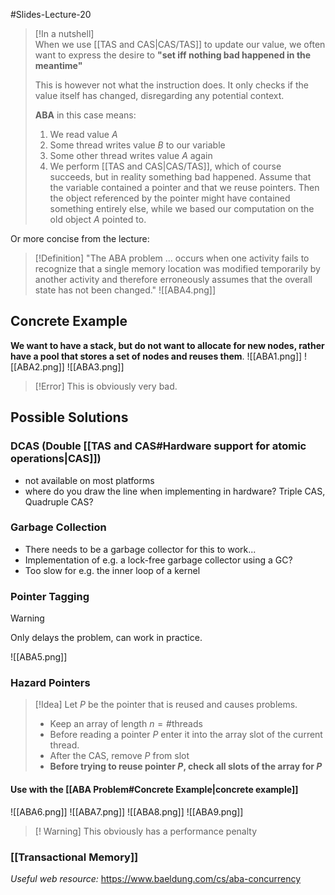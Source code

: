 #Slides-Lecture-20 
> [!In a nutshell]  
> When we use [[TAS and CAS|CAS/TAS]] to update our value, we often want to express the desire to **"set iff nothing bad happened in the meantime"**
> 
> This is however not what the instruction does. It only checks if the value itself has changed, disregarding any potential context.
> 
> **ABA** in this case means: 
> 1. We read value *A*
> 2. Some thread writes value *B* to our variable
> 3. Some other thread writes value *A* again
> 4. We perform [[TAS and CAS|CAS/TAS]], which of course succeeds, but in reality something bad happened. Assume that the variable contained a pointer and that we reuse pointers. Then the object referenced by the pointer might have contained something entirely else, while we based our computation on the old object *A* pointed to.

Or more concise from the lecture:

> [!Definition]
> "The ABA problem ... occurs when one activity fails to recognize that a single
memory location was modified temporarily by another activity and therefore
erroneously assumes that the overall state has not been changed."
![[ABA4.png]]
## Concrete Example
**We want to have a stack, but do not want to allocate for new nodes, rather have a pool that stores a set of nodes and reuses them**.
![[ABA1.png]]
![[ABA2.png]]
![[ABA3.png]]
> [!Error]
> This is obviously very bad.

## Possible Solutions
### DCAS (Double [[TAS and CAS#Hardware support for atomic operations|CAS]])
+ not available on most platforms
+ where do you draw the line when implementing in hardware? Triple CAS, Quadruple CAS?
### Garbage Collection
+ There needs to be a garbage collector for this to work...
+ Implementation of e.g. a lock-free garbage collector using a GC?
+ Too slow for e.g. the inner loop of a kernel
### Pointer Tagging
> [!Warning]
> Only delays the problem, can work in practice.

![[ABA5.png]]
### Hazard Pointers
> [!Idea]
> Let *P* be the pointer that is reused and causes problems.
> + Keep an array of length $n = \text{\# threads}$
> + Before reading a pointer *P* enter it into the array slot of the current thread.
> + After the CAS, remove *P* from slot
> + **Before trying to reuse pointer *P*, check all slots of the array for *P***

#### Use with the [[ABA Problem#Concrete Example|concrete example]]
![[ABA6.png]]
![[ABA7.png]]
![[ABA8.png]]
![[ABA9.png]]

> [! Warning]
> This obviously has a performance penalty
### [[Transactional Memory]]

*Useful web resource:*
https://www.baeldung.com/cs/aba-concurrency
